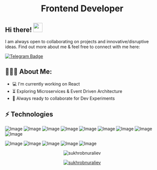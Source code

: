 <h1 align="center">Frontend Developer</h1>

## Hi there! <img src="https://raw.githubusercontent.com/aemmadi/aemmadi/master/wave.gif" width="30px">



I am always open to collaborating on projects and innovative/disruptive ideas. Find out more about me & feel free to connect with me here:


[![Telegram Badge](https://img.shields.io/badge/Muhammadrizo-2CA5E0?style=flat-square&logo=telegram&logoColor=white&link=https://t.me/https://t.me/Muhammadrizo)](https://t.me/MUHAMMADrizo2425) 

  
<h2 align="left">👨🏻‍💻 About Me:</h2>

- :computer: I'm currently working on React 
- :hourglass_flowing_sand:  Exploring Microservices & Event Driven Architecture
- :rocket: Always ready to collaborate for Dev Experiments

## ⚡ Technologies




![Image](https://img.shields.io/badge/-HTML5-E34F26?style=for-the-badge&logo=html5&logoColor=white)
![Image](https://img.shields.io/badge/-CSS3-1572B6?style=for-the-badge&logo=css3)
![Image](https://img.shields.io/badge/Sass-CC6699?style=for-the-badge&logo=sass&logoColor=white)
![Image](https://img.shields.io/badge/JavaScript-323330?style=for-the-badge&logo=javascript&logoColor=F7DF1E)
![Image](https://img.shields.io/badge/-Bootstrap-563D7C?style=for-the-badge&logo=bootstrap)
![Image](https://img.shields.io/badge/Git-F05032?style=for-the-badge&logo=git&logoColor=white)
![Image](https://img.shields.io/badge/GitHub-100000?style=for-the-badge&logo=github&logoColor=white)
![Image](https://img.shields.io/badge/React-20232A?style=for-the-badge&logo=react&logoColor=61DAFB)
![Image](https://img.shields.io/badge/TypeScript-007ACC?style=for-the-badge&logo=typescript&logoColor=white)

![Image](https://img.shields.io/badge/Netlify-00C7B7?style=for-the-badge&logo=netlify&logoColor=white)
![Image](https://img.shields.io/badge/Figma-F24E1E?style=for-the-badge&logo=figma&logoColor=white)
![Image](https://img.shields.io/badge/Postman-FF6C37?style=for-the-badge&logo=Postman&logoColor=white)
![Image](https://img.shields.io/badge/Yarn-2C8EBB?style=for-the-badge&logo=yarn&logoColor=white)
![Image](https://img.shields.io/badge/Notion-000000?style=for-the-badge&logo=notion&logoColor=white)









<p align="center"> <img src="https://github-readme-stats.vercel.app/api?username=sukhrobnuraliev&show_icons=true&theme=gotham" alt="sukhrobnuraliev" />

<p align="center"> <a href="https://github.com/ryo-ma/github-profile-trophy"><img src="https://github-profile-trophy.vercel.app/?username=sukhrobnuraliev&theme=onestar&row=1&margin-w=15&margin-h=15&no-bg=true" alt="sukhrobnuraliev" /></a> </p>
